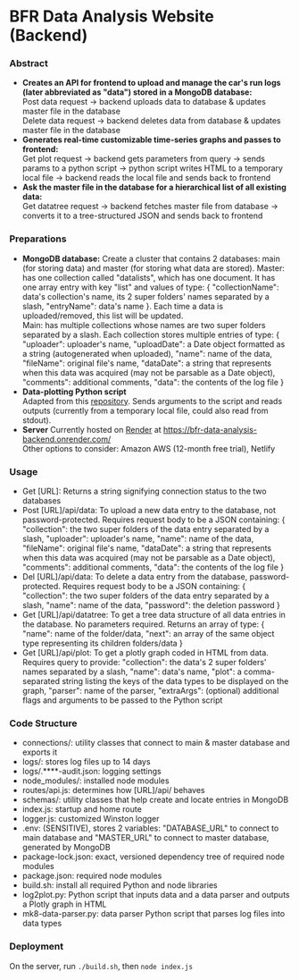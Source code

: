 # BFR Data Analysis Website (Backend)
### Abstract
- **Creates an API for frontend to upload and manage the car's run logs (later abbreviated as "data") stored in a MongoDB database:**  
   Post data request -> backend uploads data to database & updates master file in the database  
   Delete data request -> backend deletes data from database & updates master file in the database
- **Generates real-time customizable time-series graphs and passes to frontend:**    
   Get plot request -> backend gets parameters from query -> sends params to a python script -> python script writes HTML to a temporary local file -> backend reads the local file and sends back to frontend
- **Ask the master file in the database for a hierarchical list of all existing data:**  
   Get datatree request -> backend fetches master file from database -> converts it to a tree-structured JSON and sends back to frontend

### Preparations
- **MongoDB database:** Create a cluster that contains 2 databases: main (for storing data) and master (for storing what data are stored).
   Master: has one collection called "datalists", which has one document. It has one array entry with key "list" and values of type: { "collectionName": data's collection's name, its 2 super folders' names separated by a slash, "entryName": data's name }. Each time a data is uploaded/removed, this list will be updated.  
   Main: has multiple collections whose names are two super folders separated by a slash. Each collection stores multiple entries of type: { "uploader": uploader's name, "uploadDate": a Date object formatted as a string (autogenerated when uploaded), "name": name of the data, "fileName": original file's name, "dataDate": a string that represents when this data was acquired (may not be parsable as a Date object), "comments": additional comments, "data": the contents of the log file }
- **Data-plotting Python script**  
   Adapted from this [repository](https://github.com/liug26/bfr-mk8-software/tree/main/data-analysis). Sends arguments to the script and reads outputs (currently from a temporary local file, could also read from stdout).
- **Server**
   Currently hosted on [Render](https://dashboard.render.com/) at https://bfr-data-analysis-backend.onrender.com/  
   Other options to consider: Amazon AWS (12-month free trial), Netlify

### Usage
- Get [URL]: Returns a string signifying connection status to the two databases
- Post [URL]/api/data: To upload a new data entry to the database, not password-protected. Requires request body to be a JSON containing: { "collection": the two super folders of the data entry separated by a slash, "uploader": uploader's name, "name": name of the data, "fileName": original file's name, "dataDate": a string that represents when this data was acquired (may not be parsable as a Date object), "comments": additional comments, "data": the contents of the log file }
- Del [URL]/api/data: To delete a data entry from the database, password-protected. Requires request body to be a JSON containing: { "collection": the two super folders of the data entry separated by a slash, "name": name of the data, "password": the deletion password }
- Get [URL]/api/datatree: To get a tree data structure of all data entries in the database. No parameters required. Returns an array of type: { "name": name of the folder/data, "next": an array of the same object type representing its children folders/data }
- Get [URL]/api/plot: To get a plotly graph coded in HTML from data. Requires query to provide: "collection": the data's 2 super folders' names separated by a slash, "name": data's name, "plot": a comma-separated string listing the keys of the data types to be displayed on the graph, "parser": name of the parser, "extraArgs": (optional) additional flags and arguments to be passed to the Python script

### Code Structure
- connections/: utility classes that connect to main & master database and exports it
- logs/: stores log files up to 14 days
- logs/.****-audit.json: logging settings
- node_modules/: installed node modules
- routes/api.js: determines how [URL]/api/ behaves
- schemas/: utility classes that help create and locate entries in MongoDB
- index.js: startup and home route
- logger.js: customized Winston logger
- .env: (SENSITIVE), stores 2 variables: "DATABASE_URL" to connect to main database and "MASTER_URL" to connect to master database, generated by MongoDB
- package-lock.json: exact, versioned dependency tree of required node modules
- package.json: required node modules
- build.sh: install all required Python and node libraries
- log2plot.py: Python script that inputs data and a data parser and outputs a Plotly graph in HTML
- mk8-data-parser.py: data parser Python script that parses log files into data types

### Deployment
On the server, run `./build.sh`, then `node index.js`
